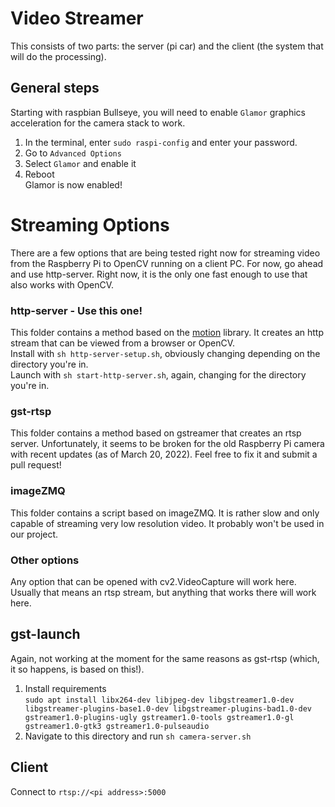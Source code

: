 # Video Streamer
This consists of two parts: the server (pi car) and the client (the system that will do the processing). 

## General steps
Starting with raspbian Bullseye, you will need to enable `Glamor` graphics acceleration for the camera stack to work. 
1. In the terminal, enter `sudo raspi-config` and enter your password.
2. Go to `Advanced Options`
3. Select `Glamor` and enable it
4. Reboot  
Glamor is now enabled!

# Streaming Options
There are a few options that are being tested right now for streaming video from the Raspberry Pi to OpenCV running on a client PC. For now, go ahead and use http-server. Right now, it is the only one fast enough to use that also works with OpenCV. 

### http-server - Use this one!
This folder contains a method based on the [motion](https://github.com/Motion-Project/motion) library. It creates an http stream that can be viewed from a browser or OpenCV.  
Install with `sh http-server-setup.sh`, obviously changing depending on the directory you're in.   
Launch with `sh start-http-server.sh`, again, changing for the directory you're in. 

### gst-rtsp
This folder contains a method based on gstreamer that creates an rtsp server. Unfortunately, it seems to be broken for the old Raspberry Pi camera with recent updates (as of March 20, 2022). Feel free to fix it and submit a pull request!

### imageZMQ
This folder contains a script based on imageZMQ. It is rather slow and only capable of streaming very low resolution video. It probably won't be used in our project. 

### Other options
Any option that can be opened with cv2.VideoCapture will work here. Usually that means an rtsp stream, but anything that works there will work here. 

## gst-launch
Again, not working at the moment for the same reasons as gst-rtsp (which, it so happens, is based on this!). 
1. Install requirements  
`sudo apt install libx264-dev libjpeg-dev libgstreamer1.0-dev libgstreamer-plugins-base1.0-dev libgstreamer-plugins-bad1.0-dev gstreamer1.0-plugins-ugly gstreamer1.0-tools gstreamer1.0-gl gstreamer1.0-gtk3 gstreamer1.0-pulseaudio`
2. Navigate to this directory and run `sh camera-server.sh`

## Client
Connect to `rtsp://<pi address>:5000`